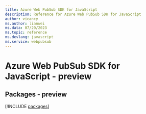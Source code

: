 ```yaml
---
title: Azure Web PubSub SDK for JavaScript
description: Reference for Azure Web PubSub SDK for JavaScript
author: vicancy
ms.author: lianwei
ms.data: 07/20/2023
ms.topic: reference
ms.devlang: javascript
ms.service: webpubsub
---
```

# Azure Web PubSub SDK for JavaScript - preview
## Packages - preview
[!INCLUDE [packages](web-pubsub-index.md)]